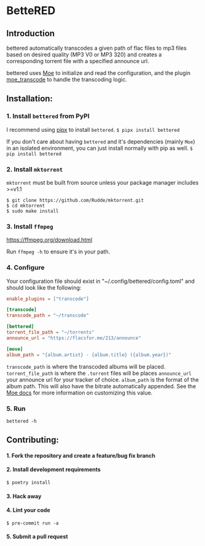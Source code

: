 # BetteRED

## Introduction
bettered automatically transcodes a given path of flac files to mp3 files based on desired quality (MP3 V0 or MP3 320) and creates a corresponding torrent file with a specified announce url.

bettered uses [Moe](https://github.com/MoeMusic/Moe) to initialize and read the configuration, and the plugin [moe_transcode](https://github.com/MoeMusic/moe_transcode) to handle the transcoding logic.

## Installation:

### 1. Install `bettered` from PyPI

I recommend using [pipx](https://pypa.github.io/pipx/) to install `bettered`.
`$ pipx install bettered`

If you don't care about having `bettered` and it's dependencies (mainly `Moe`) in an isolated environment, you can just install normally with pip as well.
`$ pip install bettered`

### 2. Install `mktorrent`
`mktorrent` must be built from source unless your package manager includes >=v1.1

~~~
$ git clone https://github.com/Rudde/mktorrent.git
$ cd mktorrent
$ sudo make install
~~~

### 3. Install `ffmpeg`
https://ffmpeg.org/download.html

Run `ffmpeg -h` to ensure it's in your path.

### 4. Configure

Your configuration file should exist in "~/.config/bettered/config.toml" and should look like the following:

``` toml
enable_plugins = ["transcode"]

[transcode]
transcode_path = "~/transcode"

[bettered]
torrent_file_path = "~/torrents"
announce_url = "https://flacsfor.me/213/announce"

[move]
album_path = "{album.artist} - {album.title} ({album.year})"
```

`transcode_path` is where the transcoded albums will be placed.
`torrent_file_path` is where the `.torrent` files will be places
`announce_url` your announce url for your tracker of choice.
`album_path` is the format of the album path. This will also have the bitrate automatically appended. See the [Moe docs](https://mrmoe.readthedocs.io/en/latest/plugins/move.html#path-configuration-options) for more information on customizing this value.

### 5. Run
`bettered -h`

## Contributing:

#### 1. Fork the repository and create a feature/bug fix branch

#### 2. Install development requirements
`$ poetry install`

#### 3. Hack away

#### 4. Lint your code
`$ pre-commit run -a`

#### 5. Submit a pull request
